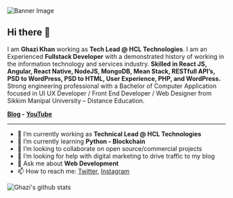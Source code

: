 ![Banner Image](https://github.com/gkhan205/gkhan205/blob/master/image/Banner.png)

## Hi there 👋

I am **Ghazi Khan** working as **Tech Lead @ HCL Technologies**. I am an Experienced **Fullstack Developer** with a demonstrated history of working in the information technology and services industry. **Skilled in React JS, Angular, React Native, NodeJS, MongoDB, Mean Stack, RESTfull API’s, PSD to WordPress, PSD to HTML, User Experience, PHP, and WordPress.** Strong engineering professional with a Bachelor of Computer Application focused in UI UX Developer / Front End Developer / Web Designer from Sikkim Manipal University – Distance Education.

**[Blog](https://codewithghazi.com/blog) - [YouTube](https://www.youtube.com/channel/UCio7gIFilw6wsgbTZAVOBrg)**

---

- 🔭 I’m currently working as **Technical Lead @ HCL Technologies**
- 🌱 I’m currently learning **Python - Blockchain**
- 👯 I’m looking to collaborate on open source/commercial projects
- 🤔 I’m looking for help with digital marketing to drive traffic to my blog
- 💬 Ask me about **Web Development**
- 📫 How to reach me:
  [Twitter](https://twitter.com/codewithghazi), [Instagram](https://instagram.com/codewithghazi)

![Ghazi's github stats](https://github-readme-stats.vercel.app/api?username=gkhan205&show_icons=true&hide_border=true)
